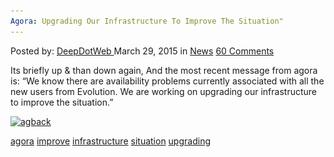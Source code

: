 ```yaml
---
Agora: Upgrading Our Infrastructure To Improve The Situation"
---
```

<article class="post-listing post-9768 post type-post status-publish format-standard hentry category-news tag-agora tag-improve tag-infrastructure tag-situation tag-upgrading">
<div class="post-inner">
<span>Posted by: <a href="https://www.deepdotweb.com/author/admin/" title="">DeepDotWeb </a></span>
<span>March 29, 2015</span>
<span>in <a href="https://www.deepdotweb.com/category/news/" rel="category tag">News</a></span>
<span><a href="https://www.deepdotweb.com/2015/03/29/agora-upgrading-our-infrastructure-to-improve-the-situation/#comments">60 Comments</a></span>


<p>Its briefly up &amp; than down again, And the most recent message from agora is: &#8220;We know there are availability problems currently associated with all the new users from Evolution. We are working on upgrading our infrastructure to improve the situation.&#8221;</p>
<p><a href="/imgs/2015/03/agback.png"><img class="aligncenter size-full wp-image-9769" src="/imgs/2015/03/agback.png" alt="agback" width="1236" height="194" srcset="/imgs/2015/03/agback.png 1236w, /imgs/2015/03/agback-300x47.png 300w, /imgs/2015/03/agback-1024x161.png 1024w" sizes="(max-width: 1236px) 100vw, 1236px"/></a></p>
</div>
<a href="https://www.deepdotweb.com/tag/agora/" rel="tag">agora</a> <a href="https://www.deepdotweb.com/tag/improve/" rel="tag">improve</a> <a href="https://www.deepdotweb.com/tag/infrastructure/" rel="tag">infrastructure</a> <a href="https://www.deepdotweb.com/tag/situation/" rel="tag">situation</a> <a href="https://www.deepdotweb.com/tag/upgrading/" rel="tag">upgrading</a></span> <span style="display:none" class="updated">2015-03-29